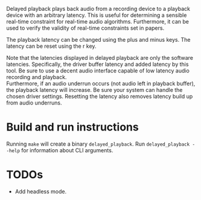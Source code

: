 Delayed playback plays back audio from a recording device to a playback device with an arbitrary latency. This is useful for determining a sensible real-time constraint for real-time audio algorithms. Furthermore, it can be used to verify the validity of real-time constraints set in papers.

The playback latency can be changed using the plus and minus keys. The latency can be reset using the r key.

Note that the latencies displayed in delayed playback are only the software latencies. Specifically, the driver buffer latency and added latency by this tool. Be sure to use a decent audio interface capable of low latency audio recording and playback.  
Furthermore, if an audio underrun occurs (not audio left in playback buffer), the playback latency will increase. Be sure your system can handle the chosen driver settings. Resetting the latency also removes latency build up from audio underruns.

# Build and run instructions
Running `make` will create a binary `delayed_playback`. Run `delayed_playback --help` for information about CLI arguments.

# TODOs
- Add headless mode.
